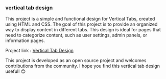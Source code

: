 <h3>vertical tab design</h3>
<p>This project is a simple and functional design for Vertical Tabs, created using HTML and CSS. The goal of this project is to provide an organized way to display content in different tabs. This design is ideal for pages that need to categorize content, such as user settings, admin panels, or information pages.</p>
Project link : <a href="https://younesnoorzahi.github.io/vertical-tab-design/">Vertical Tab Design</a>
<p>This project is developed as an open source project and welcomes contributions from the community. I hope you find this vertical tab design useful! 😊</p>
